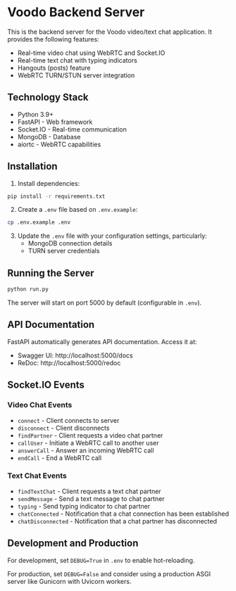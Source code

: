 # Voodo Backend Server

This is the backend server for the Voodo video/text chat application. It provides the following features:

- Real-time video chat using WebRTC and Socket.IO
- Real-time text chat with typing indicators
- Hangouts (posts) feature
- WebRTC TURN/STUN server integration

## Technology Stack

- Python 3.9+
- FastAPI - Web framework
- Socket.IO - Real-time communication
- MongoDB - Database
- aiortc - WebRTC capabilities

## Installation

1. Install dependencies:

```bash
pip install -r requirements.txt
```

2. Create a `.env` file based on `.env.example`:

```bash
cp .env.example .env
```

3. Update the `.env` file with your configuration settings, particularly:
   - MongoDB connection details
   - TURN server credentials

## Running the Server

```bash
python run.py
```

The server will start on port 5000 by default (configurable in `.env`).

## API Documentation

FastAPI automatically generates API documentation. Access it at:

- Swagger UI: http://localhost:5000/docs
- ReDoc: http://localhost:5000/redoc

## Socket.IO Events

### Video Chat Events

- `connect` - Client connects to server
- `disconnect` - Client disconnects
- `findPartner` - Client requests a video chat partner
- `callUser` - Initiate a WebRTC call to another user
- `answerCall` - Answer an incoming WebRTC call
- `endCall` - End a WebRTC call

### Text Chat Events

- `findTextChat` - Client requests a text chat partner
- `sendMessage` - Send a text message to chat partner
- `typing` - Send typing indicator to chat partner
- `chatConnected` - Notification that a chat connection has been established
- `chatDisconnected` - Notification that a chat partner has disconnected

## Development and Production

For development, set `DEBUG=True` in `.env` to enable hot-reloading.

For production, set `DEBUG=False` and consider using a production ASGI server like Gunicorn with Uvicorn workers.
